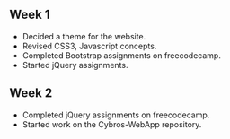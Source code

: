 ## Week 1
- Decided a theme for the website.
- Revised CSS3, Javascript concepts.
- Completed Bootstrap assignments on freecodecamp.
- Started jQuery assignments.

## Week 2
- Completed jQuery assignments on freecodecamp.
- Started work on the Cybros-WebApp repository.
